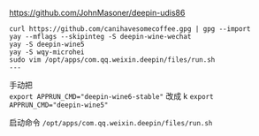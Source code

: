 https://github.com/JohnMasoner/deepin-udis86

```shell
curl https://github.com/canihavesomecoffee.gpg | gpg --import  
yay --mflags --skipinteg -S deepin-wine-wechat  
yay -S deepin-wine5  
yay -S wqy-microhei
sudo vim /opt/apps/com.qq.weixin.deepin/files/run.sh
---
```

手动把  
`export APPRUN_CMD="deepin-wine6-stable"`
改成  k
`export APPRUN_CMD="deepin-wine5"`

启动命令 `/opt/apps/com.qq.weixin.deepin/files/run.sh`